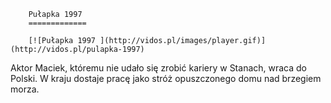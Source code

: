 
        Pułapka 1997 
        =============
        
        [![Pułapka 1997 ](http://vidos.pl/images/player.gif)](http://vidos.pl/pulapka-1997)
        
        
 Aktor Maciek, któremu nie udało się zrobić kariery w Stanach, wraca do Polski. W kraju dostaje pracę jako stróż opuszczonego domu nad brzegiem morza.
    